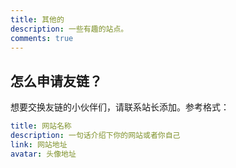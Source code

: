 ```yaml
---
title: 其他的
description: 一些有趣的站点。
comments: true
---
```


## 怎么申请友链？

想要交换友链的小伙伴们，请联系站长添加。参考格式：

```yml
title: 网站名称
description: 一句话介绍下你的网站或者你自己
link: 网站地址
avatar: 头像地址
```
